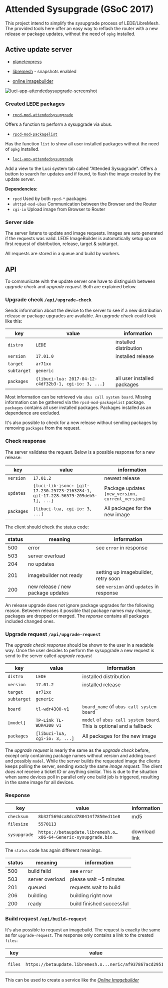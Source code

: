 # Attended Sysupgrade (GSoC 2017)

This project intend to simplify the sysupgrade process of LEDE/LibreMesh. The provided tools here offer an easy way to reflash the router with a new release or package updates, without the need of `opkg` installed. 

## Active update server

* [planetexpress](https://ledeupdate.planetexpress.cc)
* [libremesh](https://betaupdate.libremesh.org) - snapshots enabled

* [online imagebuilder](https://imagebuilder.libremesh.org)

![luci-app-attendedsysupgrade-screenshot](https://screenshots.firefoxusercontent.com/images/72b35ace-4fe2-4bba-9996-786e753d34b2.png)

### Created LEDE packages

* [`rpcd-mod-attendedsysupgrade`](https://github.com/openwrt/packages/tree/master/utils/rpcd-mod-attendedsysupgrade)

Offers a function to perform a sysupgrade via ubus. 

* [`rpcd-mod-packagelist`](https://github.com/openwrt/packages/tree/master/utils/rpcd-mod-packagelist)

Has the function `list` to show all user installed packages without the need of `opkg` installed. 

* [`luci-app-attendedsysupgrade`](https://github.com/openwrt/luci/tree/master/applications/luci-app-attendedsysupgrade)

Add a view to the Luci system tab called "Attended Sysupgrade". Offers a button to search for updates and if found, to flash the image created by the update server. 

**Dependencies:**
* `rpcd`
	Used by both `rpcd-*` packages
* `uhttpd-mod-ubus`
	Communication between the Browser and the Router
* `cgi-io`
	Upload image from Browser to Router

### Server side

The server listens to update and image requests. Images are auto generated if the requests was valid. LEDE ImageBuilder is automatically setup up on first request of distribution, release, target & subtarget. 

All requests are stored in a queue and build by workers. 

## API

To communicate with the update server one have to distinguish between *upgrade check* and *upgrade request*. Both are explained below.

### Upgrade check `/api/upgrade-check`

Sends information about the device to the server to see if a new distribution release or package upgrades are available. An *upgrade check* could look like this:

| key 	| value | information 	|
| --- 	| --- 	| --- 		|
| `distro` | `LEDE` | installed distribution |
| `version` | `17.01.0` | installed release |
| `target` | `ar71xx` | |
| `subtarget` | `generic` | |
| `packages` | `{libuci-lua: 2017-04-12-c4df32b3-1, cgi-io: 3, ...}` | all user installed packages |

Most information can be retrieved via `ubus call system board`. Missing information can be gathered via the `rpcd-mod-packagelist` package.
`packages` contains all user installed packages. Packages installed as an dependence are excluded. 

It's also possible to check for a new release without sending packages by removing `packages` from the request.

### Check response

The server validates the request. Below is a possible response for a new release:

| key 		| value 	| information 	|
| --- 		| --- 		| --- 		|
| `version` 	| `17.01.2` 	| newest release |
| `updates` 	| `{luci-lib-jsonc: [git-17.230.25723-2163284-1, git-17.228.56579-209deb5-1], ...}` | Package updates `[new_version, current_version]` |
| `packages` 	| `[libuci-lua, cgi-io: 3, ...]` | All packages for the new image |

The client should check the status code:

| status 	| meaning 				| information 	|
| --- 		| --- 					| --- 			|
| 500 		| error					| see `error` in response | 
| 503 		| server overload	   		|  | 
| 204 		| no updates				| | 
| 201 		| imagebuilder not ready		| setting up imagebuilder, retry soon | 
| 200		| new release / new package updates	| see `version` and `updates` in response |

An release upgrade does not ignore package upgrades for the following reason. Between releases it possible that package names may change, packages are dropped or merged. The *reponse* contains all packages included changed ones.

### Upgrade request `/api/upgrade-request`

The *upgrade check response* should be shown to the user in a readable way. Once the user decides to perform the sysupgrade a new request is send to the server called *upgrade request*

| key 		| value 				| information 	|
| --- 		| --- 					| --- 		|
| `distro` 	| `LEDE` 				| installed distribution |
| `version`	| `17.01.2` 				| installed release |
| `target` 	| `ar71xx` 				| |
| `subtarget` 	| `generic` 				| |
| `board` 	| `tl-wdr4300-v1` 			| `board_name` of `ubus call system board` |
| `[model]` 	| `TP-Link TL-WDR4300 v1` 		| `model` of `ubus call system board`. This is optional and a fallback |
| `packages` 	| `[libuci-lua, cgi-io: 3, ...]` 	| All packages for the new image |

The *upgrade request* is nearly the same as the *upgrade check* before, except only containing package names without version and adding `board` and possibly `model`. While the server builds the requested image the clients keeps polling the server, sending *exacly* the same *image request*. The client _does not_ receive a ticket ID or anything similar. This is due to the situation when same devices poll in parallel only one build job is triggered, resulting in the same image for all devices.

### Response

| key 	| value | information 	|
| --- 	| --- 	| --- 		|
| `checksum` | `8b32f569dca8dcd780414f7850ed11e8` | md5 |
| `filesize` | `5570113` |  |
| `sysupgrade` | `https://betaupdate.libremesh.o…x86-64-Generic-sysupgrade.bin` | download link |

The `status` code has again different meanings.

| status 	| meaning 				| information 	|
| --- 		| --- 					| --- 			|
| 500		| build faild				| see `error`	|
| 503 		| server overload   			| please wait ~5 minutes | 
| 201		| queued				| requests wait to build |
| 206		| building				| building right now |
| 200		| ready					| build finished successful |

### Build request `/api/build-request`

It's also possible to request an imagebuild. The request is exaclty the same as for `upgrade-request`. The response only contains a link to the created `files`:

| key 		| value 	| information 	|
| --- 		| --- 		| --- 		|
| `files` 	| `https://betaupdate.libremesh.o...neric/af937867acd2951/` 	| files in json format |

This can be used to create a service like the *[Online Imagebuilder](https://ledeupdate.planetexpress.cc/imagebuilder)*
